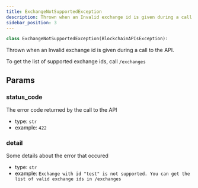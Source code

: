 ```yaml
---
title: ExchangeNotSupportedException
description: Thrown when an Invalid exchange id is given during a call to the API.
sidebar_position: 3
---
```


```py
class ExchangeNotSupportedException(BlockchainAPIsException):
```

Thrown when an Invalid exchange id is given during a call to the API.

To get the list of supported exchange ids, call `/exchanges`

## Params

### status_code

The error code returned by the call to the API
- type: `str`
- example: ` 422
    `

### detail

Some details about the error that occured
- type: `str`
- example: `
    Exchange with id "test" is not supported. You can get the list of valid exchange ids in /exchanges
    `

